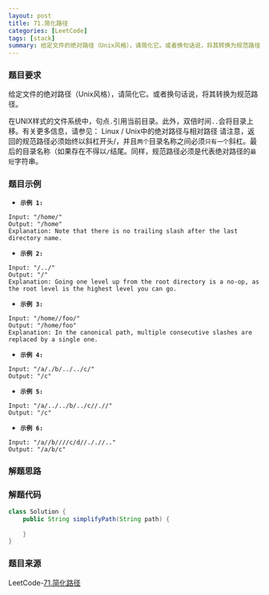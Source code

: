 ```yaml
---
layout: post
title: 71.简化路径
categories: [LeetCode]
tags: [stack]
summary: 给定文件的绝对路径（Unix风格），请简化它。或者换句话说，将其转换为规范路径。
---
```


### 题目要求
给定文件的绝对路径（Unix风格），请简化它。或者换句话说，将其转换为规范路径。

在UNIX样式的文件系统中，句点`.`引用当前目录。此外，双倍时间`..`会将目录上移。有关更多信息，请参见：  Linux / Unix中的绝对路径与相对路径
请注意，返回的规范路径必须始终以斜杠开头/，并且`两个`目录名称之间必须`只有一个`斜杠。最后的目录名称（如果存在不得以`/`结尾。同样，规范路径必须是代表绝对路径的`最短`字符串。


### 题目示例
- **`示例 1:`** 
```
Input: "/home/"
Output: "/home"
Explanation: Note that there is no trailing slash after the last directory name.
```

- **`示例 2:`** 
```
Input: "/../"
Output: "/"
Explanation: Going one level up from the root directory is a no-op, as the root level is the highest level you can go.
```

- **`示例 3:`** 
```
Input: "/home//foo/"
Output: "/home/foo"
Explanation: In the canonical path, multiple consecutive slashes are replaced by a single one.
```

- **`示例 4:`** 
```
Input: "/a/./b/../../c/"
Output: "/c"
```

- **`示例 5:`** 
```
Input: "/a/../../b/../c//.//"
Output: "/c"
```

- **`示例 6:`** 
```
Input: "/a//b////c/d//././/.."
Output: "/a/b/c"
```

### 解题思路



### 解题代码
```java
class Solution {
    public String simplifyPath(String path) {
        
    }
}
```

### 题目来源
LeetCode-[71.简化路径](https://leetcode-cn.com/problems/simplify-path/)
